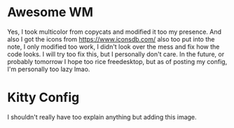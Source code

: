 # Awesome WM
Yes, I took multicolor from copycats and modified it too my presence. And also I got the icons from https://www.iconsdb.com/ also too put into the note, I only modified too work, I didn't look over the mess and fix how the code looks. I will try too fix this, but I personally don't care. 
In the future, or probably tomorrow I hope too rice freedesktop, but as of posting my config, I'm personally too lazy lmao.
# Kitty Config
I shouldn't really have too explain anything but adding this image. 
